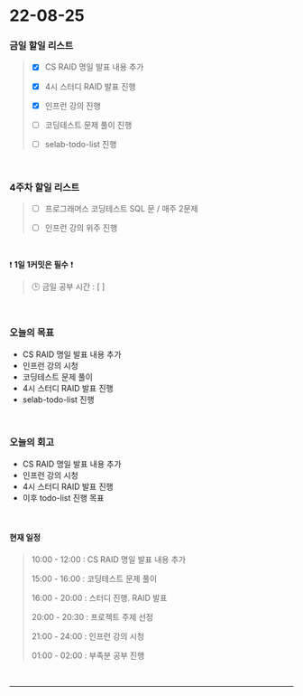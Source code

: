 # 22-08-25
 ### 금일 할일 리스트 
> - [x]  CS RAID 명일 발표 내용 추가
>
> - [x]  4시 스터디 RAID 발표 진행
>
> - [x]  인프런 강의 진행
>
> - [ ]  코딩테스트 문제 풀이 진행
>
> - [ ]  selab-todo-list 진행

<br/>

### 4주차 할일 리스트  

> - [ ]  프로그래머스 코딩테스트 SQL 문 / 매주 2문제  
>
> - [ ]  인프런 강의 위주 진행

<br/>

❗ **1일 1커밋은 필수** ❗
> 🕒 금일 공부 시간 :  [  ]    
  
<br/>

### 오늘의 목표
- CS RAID 명일 발표 내용 추가
- 인프런 강의 시청 
- 코딩테스트 문제 풀이
- 4시 스터디 RAID 발표 진행
- selab-todo-list 진행

<br>

### 오늘의 회고
- CS RAID 명일 발표 내용 추가
- 인프런 강의 시청 
- 4시 스터디 RAID 발표 진행
- 이후 todo-list 진행 목표

<br>

#### 현재 일정  
> 10:00 - 12:00 : CS RAID 명일 발표 내용 추가
>
> 15:00 - 16:00 : 코딩테스트 문제 풀이
>
> 16:00 - 20:00 : 스터디 진행. RAID 발표
>
> 20:00 - 20:30 : 프로젝트 주제 선정
>
> 21:00 - 24:00 : 인프런 강의 시청
>
> 01:00 - 02:00 : 부족분 공부 진행

<br/>

------------  